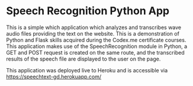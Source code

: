 # Speech Recognition Python App 

This is a simple which application which analyzes and transcribes wave audio files providing the text on the website. This is a demonstration of Python and Flask skills acquired during the Codex.me certificate courses. This application makes use of the SpeechRecognition module in Python, a GET and POST request is created on the same route, and the transcribed results of the speech file are displayed to the user on the page. 

This application was deployed live to Heroku and is accessible via https://speechtext-gd.herokuapp.com/
